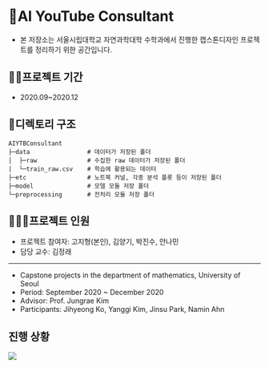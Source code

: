 # 🤡AI YouTube Consultant
* 본 저장소는 서울시립대학교 자연과학대학 수학과에서 진행한 캡스톤디자인 프로젝트를 정리하기 위한 공간입니다.
## 🏃‍♂️프로젝트 기간
* 2020.09~2020.12

## 👀디렉토리 구조
```
AIYTBConsultant
├─data                # 데이터가 저장된 폴더
│  ├─raw              # 수집한 raw 데이터가 저장된 폴더
|  └─train_raw.csv    # 학습에 활용되는 데이터
├─etc                 # 노트북 커널, 각종 분석 플롯 등이 저장된 폴더
├─model               # 모델 모듈 저장 폴더
└─preprocessing       # 전처리 모듈 저장 폴더
```
## 👩‍👧‍👦프로젝트 인원
* 프로젝트 참여자: 고지형(본인), 김양기, 박진수, 안나민
* 담당 교수: 김정래
---
* Capstone projects in the department of mathematics, University of Seoul
* Period: September 2020 ~ December 2020
* Advisor: Prof. Jungrae Kim
* Participants: Jihyeong Ko, Yanggi Kim, Jinsu Park, Namin Ahn

## 진행 상황
![](https://media.discordapp.net/attachments/784385773839319070/785540543807225856/Screen_Shot_2020-12-08_at_12.52.07_AM.png)
